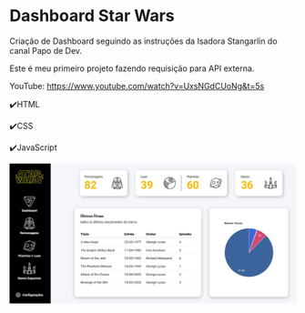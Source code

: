 # Dashboard Star Wars 

Criação de Dashboard seguindo as instruções da Isadora Stangarlin do canal Papo de Dev.

Este é meu primeiro projeto fazendo requisição para API externa.

 YouTube: https://www.youtube.com/watch?v=UxsNGdCUoNg&t=5s

✔️HTML

✔️CSS

✔️JavaScript

![imagem tela login](https://github.com/thieleschwerz/dashboard_starwars/blob/master/Dashboard%20StarWars.JPG)
